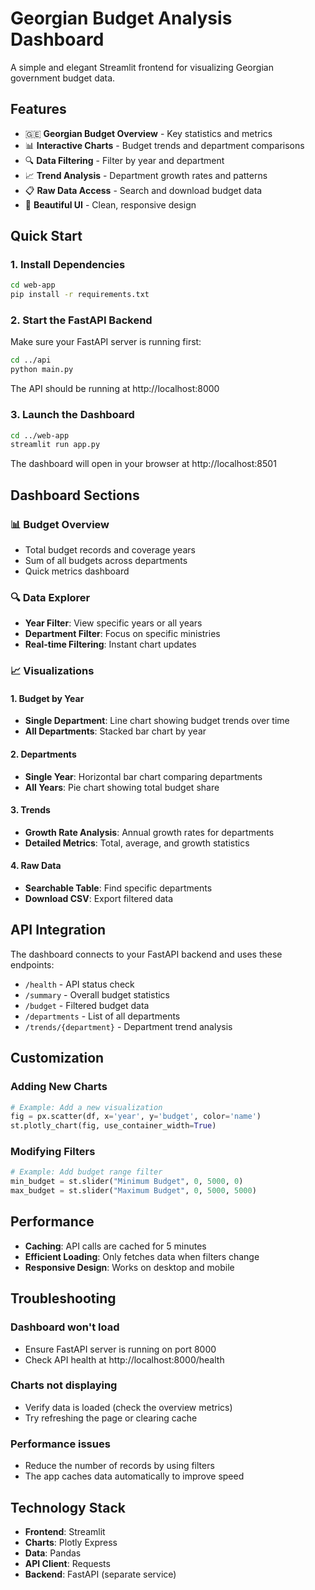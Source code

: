 # Georgian Budget Analysis Dashboard

A simple and elegant Streamlit frontend for visualizing Georgian government budget data.

## Features

- 🇬🇪 **Georgian Budget Overview** - Key statistics and metrics
- 📊 **Interactive Charts** - Budget trends and department comparisons
- 🔍 **Data Filtering** - Filter by year and department
- 📈 **Trend Analysis** - Department growth rates and patterns
- 📋 **Raw Data Access** - Search and download budget data
- 🎨 **Beautiful UI** - Clean, responsive design

## Quick Start

### 1. Install Dependencies

```bash
cd web-app
pip install -r requirements.txt
```

### 2. Start the FastAPI Backend

Make sure your FastAPI server is running first:

```bash
cd ../api
python main.py
```

The API should be running at http://localhost:8000

### 3. Launch the Dashboard

```bash
cd ../web-app
streamlit run app.py
```

The dashboard will open in your browser at http://localhost:8501

## Dashboard Sections

### 📊 Budget Overview
- Total budget records and coverage years
- Sum of all budgets across departments
- Quick metrics dashboard

### 🔍 Data Explorer
- **Year Filter**: View specific years or all years
- **Department Filter**: Focus on specific ministries
- **Real-time Filtering**: Instant chart updates

### 📈 Visualizations

#### 1. Budget by Year
- **Single Department**: Line chart showing budget trends over time
- **All Departments**: Stacked bar chart by year

#### 2. Departments
- **Single Year**: Horizontal bar chart comparing departments
- **All Years**: Pie chart showing total budget share

#### 3. Trends
- **Growth Rate Analysis**: Annual growth rates for departments
- **Detailed Metrics**: Total, average, and growth statistics

#### 4. Raw Data
- **Searchable Table**: Find specific departments
- **Download CSV**: Export filtered data

## API Integration

The dashboard connects to your FastAPI backend and uses these endpoints:

- `/health` - API status check
- `/summary` - Overall budget statistics
- `/budget` - Filtered budget data
- `/departments` - List of all departments
- `/trends/{department}` - Department trend analysis

## Customization

### Adding New Charts

```python
# Example: Add a new visualization
fig = px.scatter(df, x='year', y='budget', color='name')
st.plotly_chart(fig, use_container_width=True)
```

### Modifying Filters

```python
# Example: Add budget range filter
min_budget = st.slider("Minimum Budget", 0, 5000, 0)
max_budget = st.slider("Maximum Budget", 0, 5000, 5000)
```

## Performance

- **Caching**: API calls are cached for 5 minutes
- **Efficient Loading**: Only fetches data when filters change
- **Responsive Design**: Works on desktop and mobile

## Troubleshooting

### Dashboard won't load
- Ensure FastAPI server is running on port 8000
- Check API health at http://localhost:8000/health

### Charts not displaying
- Verify data is loaded (check the overview metrics)
- Try refreshing the page or clearing cache

### Performance issues
- Reduce the number of records by using filters
- The app caches data automatically to improve speed

## Technology Stack

- **Frontend**: Streamlit
- **Charts**: Plotly Express
- **Data**: Pandas
- **API Client**: Requests
- **Backend**: FastAPI (separate service)
